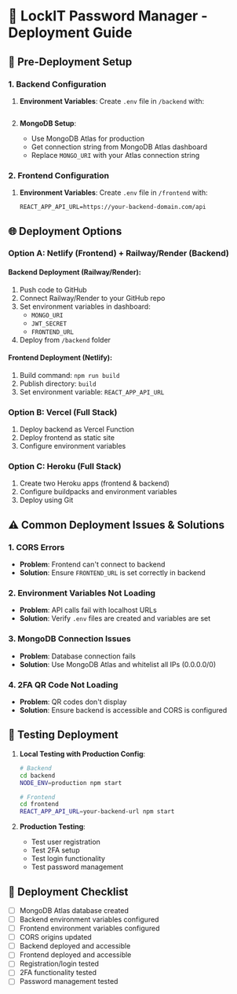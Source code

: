 # 🚀 LockIT Password Manager - Deployment Guide

## 🔧 Pre-Deployment Setup

### 1. Backend Configuration
1. **Environment Variables**: Create `.env` file in `/backend` with:
   ```env
   
   ```

2. **MongoDB Setup**: 
   - Use MongoDB Atlas for production
   - Get connection string from MongoDB Atlas dashboard
   - Replace `MONGO_URI` with your Atlas connection string

### 2. Frontend Configuration
1. **Environment Variables**: Create `.env` file in `/frontend` with:
   ```env
   REACT_APP_API_URL=https://your-backend-domain.com/api
   ```

## 🌐 Deployment Options

### Option A: Netlify (Frontend) + Railway/Render (Backend)

#### Backend Deployment (Railway/Render):
1. Push code to GitHub
2. Connect Railway/Render to your GitHub repo
3. Set environment variables in dashboard:
   - `MONGO_URI`
   - `JWT_SECRET` 
   - `FRONTEND_URL`
4. Deploy from `/backend` folder

#### Frontend Deployment (Netlify):
1. Build command: `npm run build`
2. Publish directory: `build`
3. Set environment variable: `REACT_APP_API_URL`

### Option B: Vercel (Full Stack)
1. Deploy backend as Vercel Function
2. Deploy frontend as static site
3. Configure environment variables

### Option C: Heroku (Full Stack)
1. Create two Heroku apps (frontend & backend)
2. Configure buildpacks and environment variables
3. Deploy using Git

## ⚠️ Common Deployment Issues & Solutions

### 1. CORS Errors
- **Problem**: Frontend can't connect to backend
- **Solution**: Ensure `FRONTEND_URL` is set correctly in backend

### 2. Environment Variables Not Loading
- **Problem**: API calls fail with localhost URLs
- **Solution**: Verify `.env` files are created and variables are set

### 3. MongoDB Connection Issues
- **Problem**: Database connection fails
- **Solution**: Use MongoDB Atlas and whitelist all IPs (0.0.0.0/0)

### 4. 2FA QR Code Not Loading
- **Problem**: QR codes don't display
- **Solution**: Ensure backend is accessible and CORS is configured

## 🧪 Testing Deployment

1. **Local Testing with Production Config**:
   ```bash
   # Backend
   cd backend
   NODE_ENV=production npm start
   
   # Frontend  
   cd frontend
   REACT_APP_API_URL=your-backend-url npm start
   ```

2. **Production Testing**:
   - Test user registration
   - Test 2FA setup
   - Test login functionality
   - Test password management

## 📝 Deployment Checklist

- [ ] MongoDB Atlas database created
- [ ] Backend environment variables configured
- [ ] Frontend environment variables configured
- [ ] CORS origins updated
- [ ] Backend deployed and accessible
- [ ] Frontend deployed and accessible
- [ ] Registration/login tested
- [ ] 2FA functionality tested
- [ ] Password management tested
